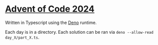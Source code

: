 # [Advent of Code 2024](https://adventofcode.com/)

Written in Typescript using the [Deno](https://deno.com/) runtime.

Each day is in a directory. Each solution can be ran via `deno --allow-read day_X/part_X.ts`.
